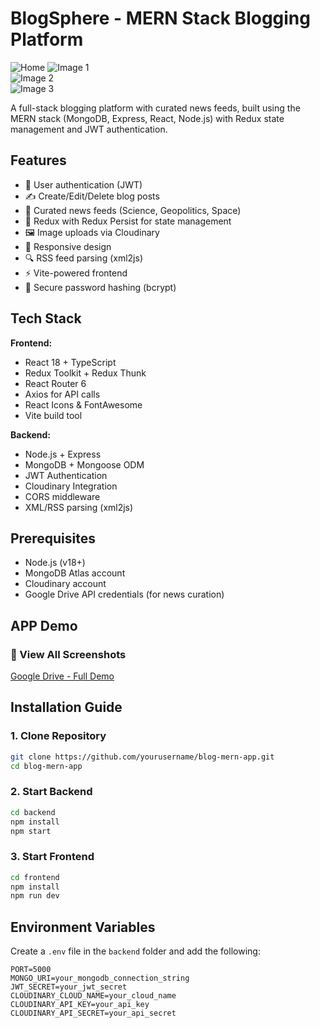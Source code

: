 # BlogSphere - MERN Stack Blogging Platform

![Home](https://drive.google.com/uc?export=view&id=13iFKrjYLuaDPoRxXdBQHmSDenIci-WtL)
![Image 1](https://drive.google.com/uc?export=view&id=1_oVkuG-nJEoLaLet_EKmOwH7jdf-gPW7)  
![Image 2](https://drive.google.com/uc?export=view&id=1fUCBDRUypvuc3uY9AHN3SnJgWOZiqd8g)  
![Image 3](https://drive.google.com/uc?export=view&id=1dKfDajV9coCcyuFK8D8qfWYXqs7Lq0ns)  

A full-stack blogging platform with curated news feeds, built using the MERN stack (MongoDB, Express, React, Node.js) with Redux state management and JWT authentication.

## Features

- 🚀 User authentication (JWT)
- ✍️ Create/Edit/Delete blog posts
- 📰 Curated news feeds (Science, Geopolitics, Space)
- 🔄 Redux with Redux Persist for state management
- 🖼️ Image uploads via Cloudinary
- 📱 Responsive design
- 🔍 RSS feed parsing (xml2js)
- ⚡ Vite-powered frontend
- 🔐 Secure password hashing (bcrypt)

## Tech Stack

**Frontend:**
- React 18 + TypeScript
- Redux Toolkit + Redux Thunk
- React Router 6
- Axios for API calls
- React Icons & FontAwesome
- Vite build tool

**Backend:**
- Node.js + Express
- MongoDB + Mongoose ODM
- JWT Authentication
- Cloudinary Integration
- CORS middleware
- XML/RSS parsing (xml2js)

## Prerequisites

- Node.js (v18+)
- MongoDB Atlas account
- Cloudinary account
- Google Drive API credentials (for news curation)

## APP Demo

### 🔗 View All Screenshots  
[Google Drive - Full Demo](https://drive.google.com/drive/folders/1RUxxeq_0_4M30x2CdKEkF4e6LomN4L-H?usp=drive_link)


## Installation Guide

### 1. Clone Repository
```bash
git clone https://github.com/yourusername/blog-mern-app.git
cd blog-mern-app
```

### 2. Start Backend
```bash
cd backend
npm install
npm start
```

### 3. Start Frontend
```bash
cd frontend
npm install
npm run dev
```

## Environment Variables

Create a `.env` file in the `backend` folder and add the following:
```env
PORT=5000
MONGO_URI=your_mongodb_connection_string
JWT_SECRET=your_jwt_secret
CLOUDINARY_CLOUD_NAME=your_cloud_name
CLOUDINARY_API_KEY=your_api_key
CLOUDINARY_API_SECRET=your_api_secret
```

